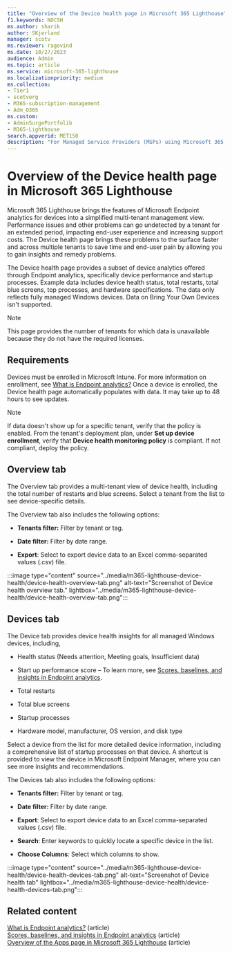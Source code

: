 ```yaml
---
title: "Overview of the Device health page in Microsoft 365 Lighthouse"
f1.keywords: NOCSH
ms.author: sharik
author: SKjerland
manager: scotv
ms.reviewer: ragovind
ms.date: 10/27/2023
audience: Admin
ms.topic: article
ms.service: microsoft-365-lighthouse
ms.localizationpriority: medium
ms.collection:
- Tier1
- scotvorg
- M365-subscription-management
- Adm_O365
ms.custom:
- AdminSurgePortfolib
- M365-Lighthouse                         
search.appverid: MET150
description: "For Managed Service Providers (MSPs) using Microsoft 365 Lighthouse, learn how to view device health insights."
---
```


# Overview of the Device health page in Microsoft 365 Lighthouse

Microsoft 365 Lighthouse brings the features of Microsoft Endpoint analytics for devices into a simplified multi-tenant management view. Performance issues and other problems can go undetected by a tenant for an extended period, impacting end-user experience and increasing support costs. The Device health page brings these problems to the surface faster and across multiple tenants to save time and end-user pain by allowing you to gain insights and remedy problems.

The Device health page provides a subset of device analytics offered through Endpoint analytics, specifically device performance and startup processes. Example data includes device health status, total restarts, total blue screens, top processes, and hardware specifications. The data only reflects fully managed Windows devices. Data on Bring Your Own Devices isn't supported.

> [!NOTE]
> This page provides the number of tenants for which data is unavailable because they do not have the required licenses.

## Requirements

Devices must be enrolled in Microsoft Intune. For more information on enrollment, see [What is Endpoint analytics?](/mem/analytics/overview) Once a device is enrolled, the Device health page automatically populates with data. It may take up to 48 hours to see updates.

> [!NOTE]
> If data doesn't show up for a specific tenant, verify that the policy is enabled. From the tenant's deployment plan, under **Set up device enrollment**, verify that **Device health monitoring policy** is compliant. If not compliant, deploy the policy.

## Overview tab

The Overview tab provides a multi-tenant view of device health, including the total number of restarts and blue screens. Select a tenant from the list to see device-specific details.

The Overview tab also includes the following options:

- **Tenants filter:** Filter by tenant or tag.

- **Date filter:** Filter by date range.

- **Export**: Select to export device data to an Excel comma-separated values (.csv) file.

:::image type="content" source="../media/m365-lighthouse-device-health/device-health-overview-tab.png" alt-text="Screenshot of Device health overview tab." lightbox="../media/m365-lighthouse-device-health/device-health-overview-tab.png":::

## Devices tab

The Device tab provides device health insights for all managed Windows devices, including,

- Health status (Needs attention, Meeting goals, Insufficient data)

- Start up performance score – To learn more, see [Scores, baselines, and insights in Endpoint analytics](/mem/analytics/scores).

- Total restarts

- Total blue screens

- Startup processes

- Hardware model, manufacturer, OS version, and disk type

Select a device from the list for more detailed device information, including a comprehensive list of startup processes on that device. A shortcut is provided to view the device in Microsoft Endpoint Manager, where you can see more insights and recommendations.

The Devices tab also includes the following options:

- **Tenants filter:** Filter by tenant or tag.

- **Date filter:** Filter by date range.

- **Export**: Select to export device data to an Excel comma-separated values (.csv) file.

- **Search**: Enter keywords to quickly locate a specific device in the list.

- **Choose Columns**: Select which columns to show.

:::image type="content" source="../media/m365-lighthouse-device-health/device-health-devices-tab.png" alt-text="Screenshot of Device health tab" lightbox="../media/m365-lighthouse-device-health/device-health-devices-tab.png":::

## Related content

[What is Endpoint analytics?](/mem/analytics/overview) (article)\
[Scores, baselines, and insights in Endpoint analytics](/mem/analytics/scores) (article)\
[Overview of the Apps page in Microsoft 365 Lighthouse](m365-lighthouse-apps-page-overview.md) (article)
